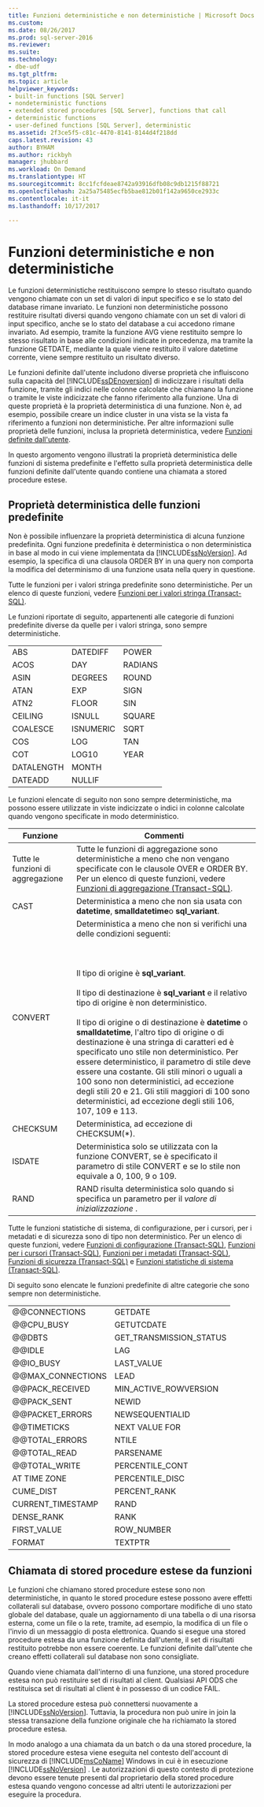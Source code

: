 ```yaml
---
title: Funzioni deterministiche e non deterministiche | Microsoft Docs
ms.custom: 
ms.date: 08/26/2017
ms.prod: sql-server-2016
ms.reviewer: 
ms.suite: 
ms.technology:
- dbe-udf
ms.tgt_pltfrm: 
ms.topic: article
helpviewer_keywords:
- built-in functions [SQL Server]
- nondeterministic functions
- extended stored procedures [SQL Server], functions that call
- deterministic functions
- user-defined functions [SQL Server], deterministic
ms.assetid: 2f3ce5f5-c81c-4470-8141-8144d4f218dd
caps.latest.revision: 43
author: BYHAM
ms.author: rickbyh
manager: jhubbard
ms.workload: On Demand
ms.translationtype: HT
ms.sourcegitcommit: 8cc1fcfdeae8742a93916dfb08c9db1215f88721
ms.openlocfilehash: 2a25a75485ecfb5bae812b01f142a9650ce2933c
ms.contentlocale: it-it
ms.lasthandoff: 10/17/2017

---
```

# <a name="deterministic-and-nondeterministic-functions"></a>Funzioni deterministiche e non deterministiche
  Le funzioni deterministiche restituiscono sempre lo stesso risultato quando vengono chiamate con un set di valori di input specifico e se lo stato del database rimane invariato. Le funzioni non deterministiche possono restituire risultati diversi quando vengono chiamate con un set di valori di input specifico, anche se lo stato del database a cui accedono rimane invariato. Ad esempio, tramite la funzione AVG viene restituito sempre lo stesso risultato in base alle condizioni indicate in precedenza, ma tramite la funzione GETDATE, mediante la quale viene restituito il valore datetime corrente, viene sempre restituito un risultato diverso.  
  
 Le funzioni definite dall'utente includono diverse proprietà che influiscono sulla capacità del [!INCLUDE[ssDEnoversion](../../includes/ssdenoversion-md.md)] di indicizzare i risultati della funzione, tramite gli indici nelle colonne calcolate che chiamano la funzione o tramite le viste indicizzate che fanno riferimento alla funzione. Una di queste proprietà è la proprietà deterministica di una funzione. Non è, ad esempio, possibile creare un indice cluster in una vista se la vista fa riferimento a funzioni non deterministiche. Per altre informazioni sulle proprietà delle funzioni, inclusa la proprietà deterministica, vedere [Funzioni definite dall'utente](../../relational-databases/user-defined-functions/user-defined-functions.md).  
  
 In questo argomento vengono illustrati la proprietà deterministica delle funzioni di sistema predefinite e l'effetto sulla proprietà deterministica delle funzioni definite dall'utente quando contiene una chiamata a stored procedure estese.  
  
## <a name="built-in-function-determinism"></a>Proprietà deterministica delle funzioni predefinite  
 Non è possibile influenzare la proprietà deterministica di alcuna funzione predefinita. Ogni funzione predefinita è deterministica o non deterministica in base al modo in cui viene implementata da [!INCLUDE[ssNoVersion](../../includes/ssnoversion-md.md)]. Ad esempio, la specifica di una clausola ORDER BY in una query non comporta la modifica del determinismo di una funzione usata nella query in questione.  
  
 Tutte le funzioni per i valori stringa predefinite sono deterministiche. Per un elenco di queste funzioni, vedere [Funzioni per i valori stringa &#40;Transact-SQL&#41;](../../t-sql/functions/string-functions-transact-sql.md).  
  
 Le funzioni riportate di seguito, appartenenti alle categorie di funzioni predefinite diverse da quelle per i valori stringa, sono sempre deterministiche.  
  
||||  
|-|-|-|  
|ABS|DATEDIFF|POWER|  
|ACOS|DAY|RADIANS|  
|ASIN|DEGREES|ROUND|  
|ATAN|EXP|SIGN|  
|ATN2|FLOOR|SIN|  
|CEILING|ISNULL|SQUARE|  
|COALESCE|ISNUMERIC|SQRT|  
|COS|LOG|TAN|  
|COT|LOG10|YEAR|  
|DATALENGTH|MONTH||  
|DATEADD|NULLIF||  
  
 Le funzioni elencate di seguito non sono sempre deterministiche, ma possono essere utilizzate in viste indicizzate o indici in colonne calcolate quando vengono specificate in modo deterministico.  
  
|Funzione|Commenti|  
|--------------|--------------|  
|Tutte le funzioni di aggregazione|Tutte le funzioni di aggregazione sono deterministiche a meno che non vengano specificate con le clausole OVER e ORDER BY. Per un elenco di queste funzioni, vedere [Funzioni di aggregazione &#40;Transact-SQL&#41;](../../t-sql/functions/aggregate-functions-transact-sql.md).|  
|CAST|Deterministica a meno che non sia usata con **datetime**, **smalldatetime**o **sql_variant**.|  
|CONVERT|Deterministica a meno che non si verifichi una delle condizioni seguenti:<br /><br /> <br /><br /> Il tipo di origine è **sql_variant**.<br /><br /> Il tipo di destinazione è **sql_variant** e il relativo tipo di origine è non deterministico.<br /><br /> Il tipo di origine o di destinazione è **datetime** o **smalldatetime**, l'altro tipo di origine o di destinazione è una stringa di caratteri ed è specificato uno stile non deterministico. Per essere deterministico, il parametro di stile deve essere una costante. Gli stili minori o uguali a 100 sono non deterministici, ad eccezione degli stili 20 e 21. Gli stili maggiori di 100 sono deterministici, ad eccezione degli stili 106, 107, 109 e 113.|  
|CHECKSUM|Deterministica, ad eccezione di CHECKSUM(*).|  
|ISDATE|Deterministica solo se utilizzata con la funzione CONVERT, se è specificato il parametro di stile CONVERT e se lo stile non equivale a 0, 100, 9 o 109.|  
|RAND|RAND risulta deterministica solo quando si specifica un parametro per il *valore di inizializzazione* .|  
  
 Tutte le funzioni statistiche di sistema, di configurazione, per i cursori, per i metadati e di sicurezza sono di tipo non deterministico. Per un elenco di queste funzioni, vedere [Funzioni di configurazione &#40;Transact-SQL&#41;](../../t-sql/functions/configuration-functions-transact-sql.md), [Funzioni per i cursori &#40;Transact-SQL&#41;](../../t-sql/functions/cursor-functions-transact-sql.md), [Funzioni per i metadati &#40;Transact-SQL&#41;](../../t-sql/functions/metadata-functions-transact-sql.md), [Funzioni di sicurezza &#40;Transact-SQL&#41;](../../t-sql/functions/security-functions-transact-sql.md) e [Funzioni statistiche di sistema &#40;Transact-SQL&#41;](../../t-sql/functions/system-statistical-functions-transact-sql.md).  
  
 Di seguito sono elencate le funzioni predefinite di altre categorie che sono sempre non deterministiche.  
  
|||  
|-|-|  
|@@CONNECTIONS |GETDATE|  
|@@CPU_BUSY |GETUTCDATE|  
|@@DBTS |GET_TRANSMISSION_STATUS|  
|@@IDLE |LAG|  
|@@IO_BUSY |LAST_VALUE|  
|@@MAX_CONNECTIONS |LEAD|  
|@@PACK_RECEIVED |MIN_ACTIVE_ROWVERSION|  
|@@PACK_SENT |NEWID|  
|@@PACKET_ERRORS |NEWSEQUENTIALID|  
|@@TIMETICKS |NEXT VALUE FOR|  
|@@TOTAL_ERRORS |NTILE|  
|@@TOTAL_READ |PARSENAME|  
|@@TOTAL_WRITE |PERCENTILE_CONT|  
|AT TIME ZONE|PERCENTILE_DISC|
|CUME_DIST|PERCENT_RANK|  
|CURRENT_TIMESTAMP|RAND|  
|DENSE_RANK|RANK|  
|FIRST_VALUE|ROW_NUMBER|   
|FORMAT|TEXTPTR|  
  
## <a name="calling-extended-stored-procedures-from-functions"></a>Chiamata di stored procedure estese da funzioni  
 Le funzioni che chiamano stored procedure estese sono non deterministiche, in quanto le stored procedure estese possono avere effetti collaterali sul database, ovvero possono comportare modifiche di uno stato globale del database, quale un aggiornamento di una tabella o di una risorsa esterna, come un file o la rete, tramite, ad esempio, la modifica di un file o l'invio di un messaggio di posta elettronica. Quando si esegue una stored procedure estesa da una funzione definita dall'utente, il set di risultati restituito potrebbe non essere coerente. Le funzioni definite dall'utente che creano effetti collaterali sul database non sono consigliate.  
  
 Quando viene chiamata dall'interno di una funzione, una stored procedure estesa non può restituire set di risultati al client. Qualsiasi API ODS che restituisca set di risultati al client è in possesso di un codice FAIL.  
  
 La stored procedure estesa può connettersi nuovamente a [!INCLUDE[ssNoVersion](../../includes/ssnoversion-md.md)]. Tuttavia, la procedura non può unire in join la stessa transazione della funzione originale che ha richiamato la stored procedure estesa.  
  
 In modo analogo a una chiamata da un batch o da una stored procedure, la stored procedure estesa viene eseguita nel contesto dell'account di sicurezza di [!INCLUDE[msCoName](../../includes/msconame-md.md)] Windows in cui è in esecuzione [!INCLUDE[ssNoVersion](../../includes/ssnoversion-md.md)] . Le autorizzazioni di questo contesto di protezione devono essere tenute presenti dal proprietario della stored procedure estesa quando vengono concesse ad altri utenti le autorizzazioni per eseguire la procedura.  
  
  

